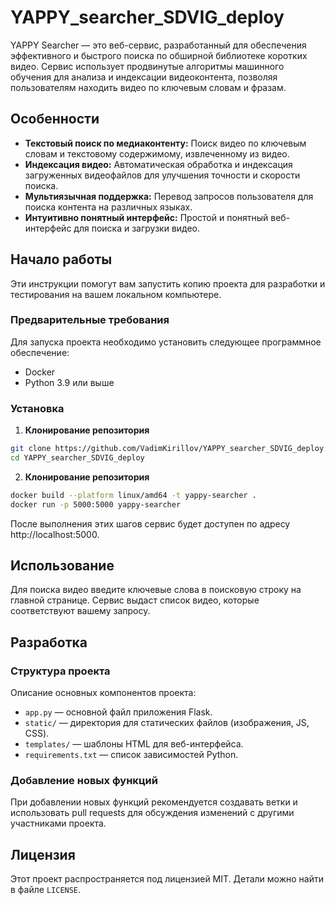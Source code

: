 # YAPPY_searcher_SDVIG_deploy

YAPPY Searcher — это веб-сервис, разработанный для обеспечения эффективного и быстрого поиска по обширной библиотеке коротких видео. Сервис использует продвинутые алгоритмы машинного обучения для анализа и индексации видеоконтента, позволяя пользователям находить видео по ключевым словам и фразам.

## Особенности

- **Текстовый поиск по медиаконтенту:** Поиск видео по ключевым словам и текстовому содержимому, извлеченному из видео.
- **Индексация видео:** Автоматическая обработка и индексация загруженных видеофайлов для улучшения точности и скорости поиска.
- **Мультиязычная поддержка:** Перевод запросов пользователя для поиска контента на различных языках.
- **Интуитивно понятный интерфейс:** Простой и понятный веб-интерфейс для поиска и загрузки видео.

## Начало работы

Эти инструкции помогут вам запустить копию проекта для разработки и тестирования на вашем локальном компьютере.

### Предварительные требования

Для запуска проекта необходимо установить следующее программное обеспечение:

- Docker
- Python 3.9 или выше

### Установка

1. **Клонирование репозитория**

```bash
git clone https://github.com/VadimKirillov/YAPPY_searcher_SDVIG_deploy.git
cd YAPPY_searcher_SDVIG_deploy
```

2. **Клонирование репозитория**
```bash
docker build --platform linux/amd64 -t yappy-searcher .
docker run -p 5000:5000 yappy-searcher
```

После выполнения этих шагов сервис будет доступен по адресу http://localhost:5000.

## Использование

Для поиска видео введите ключевые слова в поисковую строку на главной странице. Сервис выдаст список видео, которые соответствуют вашему запросу.

## Разработка

### Структура проекта

Описание основных компонентов проекта:

- `app.py` — основной файл приложения Flask.
- `static/` — директория для статических файлов (изображения, JS, CSS).
- `templates/` — шаблоны HTML для веб-интерфейса.
- `requirements.txt` — список зависимостей Python.

### Добавление новых функций

При добавлении новых функций рекомендуется создавать ветки и использовать pull requests для обсуждения изменений с другими участниками проекта.

## Лицензия

Этот проект распространяется под лицензией MIT. Детали можно найти в файле `LICENSE`.
